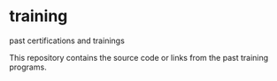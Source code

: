 # training
past certifications and trainings

This repository contains the source code or links from the past training programs.  

